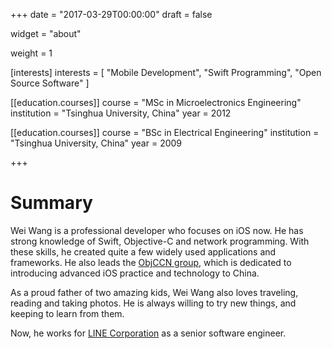 +++
date = "2017-03-29T00:00:00"
draft = false

widget = "about"

weight = 1

[interests]
  interests = [
    "Mobile Development",
    "Swift Programming",
    "Open Source Software"
  ]

[[education.courses]]
  course = "MSc in Microelectronics Engineering"
  institution = "Tsinghua University, China"
  year = 2012

[[education.courses]]
  course = "BSc in Electrical Engineering"
  institution = "Tsinghua University, China"
  year = 2009
 
+++

# Summary

Wei Wang is a professional developer who focuses on iOS now. He has strong knowledge of Swift, Objective-C and network programming. With these skills, he created quite a few widely used applications and frameworks. He also leads the [ObjCCN group](https://objccn.io), which is dedicated to introducing advanced iOS practice and technology to China.

As a proud father of two amazing kids, Wei Wang also loves traveling, reading and taking photos. He is always willing to try new things, and keeping to learn from them.

Now, he works for [LINE Corporation](https://line.me/) as a senior software engineer.
